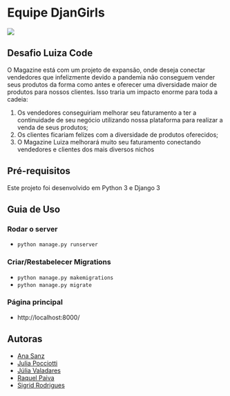 # Equipe DjanGirls
![](https://ibcdn.canaltech.com.br/N_ogKwPCpdYxTObGD2S2GoJ--oM=/512x288/smart/i8950.jpeg)


## Desafio Luiza Code 
O Magazine está com um projeto de expansão, onde deseja conectar vendedores que infelizmente devido a pandemia não conseguem vender seus produtos da forma como antes e oferecer uma diversidade maior de produtos para nossos clientes. Isso traria um impacto enorme para toda a cadeia:

1. Os vendedores conseguiriam melhorar seu faturamento a ter a continuidade de seu negócio utilizando nossa plataforma para realizar a venda de seus produtos;
2. Os clientes ficariam felizes com a diversidade de produtos oferecidos;
3. O Magazine Luiza melhorará muito seu faturamento conectando vendedores e clientes dos mais diversos nichos 


## Pré-requisitos
Este projeto foi desenvolvido em Python 3 e Django 3 


## Guia de Uso 
### Rodar o server

- ```python manage.py runserver```

### Criar/Restabelecer Migrations

- ```python manage.py makemigrations```
- ```python manage.py migrate```

### Página principal

- http://localhost:8000/

## Autoras 
- [Ana Sanz](https://github.com/Ahisanz)
- [Julia Pocciotti](https://github.com/juliapocciotti)
- [Júlia Valadares](https://github.com/juliaavaladares)
- [Raquel Paiva](https://github.com/raquelpaiva)
- [Sigrid Rodrigues](https://github.com/sigrid-fr)